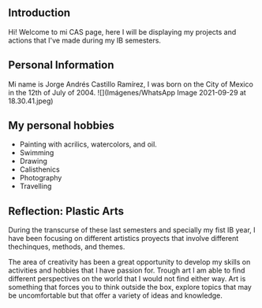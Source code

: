 ## Introduction

Hi! Welcome to mi CAS page, here I will be displaying my projects and
actions that I've made during my IB semesters.

## Personal Information

Mi name is Jorge Andrés Castillo Ramírez, I was born on the City of 
Mexico in the 12th of July of 2004. 
![](Imágenes/WhatsApp Image 2021-09-29 at 18.30.41.jpeg)

## My personal hobbies 
- Painting with acrilics, watercolors, and oil.
- Swimming
- Drawing
- Calisthenics
- Photography
- Travelling

## Reflection: Plastic Arts

During the transcurse of these last semesters and specially my fist IB year, I have
been focusing on different artistics proyects that involve different thechinques, methods,
and themes.

The area of creativity has been a great opportunity to develop my skills on activities and 
hobbies that I have passion for. Trough art I am able to find different perspectives on the
world that I would not find either way. Art is something that forces you to think outside the
box, explore topics that may be uncomfortable but that offer a variety of ideas and knowledge.
